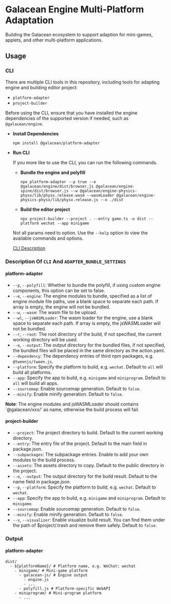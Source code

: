 # Galacean Engine Multi-Platform Adaptation

Building the Galacean ecosystem to support adaption for mini-games, applets, and other multi-platform applications.

## Usage

### CLI
There are multiple CLI tools in this repository, including tools for adapting engine and building editor project:
  - `platform-adapter`
  - `project-builder`

Before using the CLI, ensure that you have installed the engine dependencies of the supported version if needed, such as `@galacean/engine`.

- **Install Dependencies**
  ```shell
  npm install @galacean/platform-adapter
  ```

- **Run CLI**

  If you more like to use the CLI, you can run the following commands.

  - **Bundle the engine and polyfill**

    ```shell
    npx platform-adapter --p true --e @galacean/engine/dist/browser.js @galacean/engine-spine/dist/browser.js --w @galacean/engine-physics-physx/lib/physx.release.wasm --wasmLoader @galacean/engine-physics-physx/lib/physx.release.js --o ./dist
    ```

  - **Build the editor project**

    ```shell
    npx project-builder --project . --entry game.ts -o dist --platform wechat --app minigame
    ```

  Not all params need to option. Use the `--help` option to view the available commands and options.

  [CLI Description](#CLI)

<a id="CLI"></a>
### Description Of `CLI` And `ADAPTER_BUNDLE_SETTINGS`

#### platform-adapter

- `--p`, `--polyfill`: Whether to bundle the polyfill, if using custom engine components, this option can be set to false.
- `--e`, `--engine`: The engine modules to bundle, specified as a list of engine module file paths, use a blank space to separate each path. If array is empty, the engine will not be bundled.
- `--w`, `--wasm`: The wasm file to be upload.
- `--wl`, `--jsWASMLoader`: The wasm loader for the engine, use a blank space to separate each path. If array is empty, the jsWASMLoader will not be bundled.
- `--r`, `--root`: The root directory of the build, if not specified, the current working directory will be used.
- `--o`, `--output`: The output directory for the bundled files, if not specified, the bundled files will be placed in the same directory as the action.yaml.
- `--dependency`: The dependency entries of third npm packages, e.g. `@tweenjs/tween.js`.
- `--platform`: Specify the platform to build, e.g. `wechat`. Default to `all` will build all platforms.
- `--app`: Specify the app to build, e.g. `minigame` and `miniprogram`. Default to `all` will build all apps.
- `--sourcemap`: Enable sourcemap generation. Default to `false`.
- `--minify`: Enable minify generation. Default to `false`.

**Note**: The engine modules and jsWASMLoader should contains `@galacean/xxx/' as name, otherwise the build process will fail.

#### project-builder

- `--project`: The project directory to build. Default to the current working directory.
- `--entry`: The entry file of the project. Default to the main field in package.json.
- `--subpackages`: The subpackage entries. Enable to add your own modules to the build process.
- `--assets`: The assets directory to copy. Default to the public directory in the project.
- `--o`, `--output`: The output directory for the build result. Default to the name field in package.json.
- `--p`, `--platform`: Specify the platform to build, e.g. `wechat`. Default to `wechat`.
- `--app`: Specify the app to build, e.g. `minigame` and `miniprogram`. Default to `minigame`.
- `--sourcemap`: Enable sourcemap generation. Default to `false`.
- `--minify`: Enable minify generation. Default to `false`.
- `--v`, `--visualizer`: Enable visualize build result. You can find them under the path of $project/.trash and remove them safely. Default to `false`.

### Output

#### platform-adapter

```shell
dist/
  - ${platformName}/ # Platform name, e.g. WeChat: wechat
    - minigame/ # Mini-game platform
      - galacean-js/ # Engine output
        - engine.js
        - ...
      - polyfill.js # Platform-specific WebAPI
    - miniprogram/ # Mini-program platform
      - ...
```
